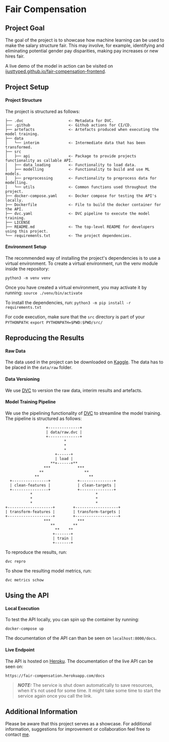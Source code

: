 # Fair Compensation

## Project Goal

The goal of the project is to showcase how machine learning can be used to make the salary structure fair.
This may involve, for example, identifying and eliminating potential gender pay disparities,
making pay increases or new hires fair.

A live demo of the model in action can be visited on [ijusttyped.github.io/fair-compensation-frontend](http://ijusttyped.github.io/fair-compensation-frontend).

## Project Setup

#### Project Structure

The project is structured as follows:

```
├── .dvc                    <- Metadata for DVC.
├── .github                 <- Github actions for CI/CD.
├── artefacts               <- Artefacts produced when executing the model training.
├── data
│   └── interim             <- Intermediate data that has been transformed.
├── src
│   ├── api                 <- Package to provide projects functionality as callable API.
│   ├── data_loading        <- Functionality to load data.
│   ├── modelling           <- Functionality to build and use ML models.
│   ├── preprocessing       <- Functionality to preprocess data for modelling.
│   └── utils               <- Common functions used throughout the project.
├── docker-compose.yaml     <- Docker compose for testing the API's locally.
├── Dockerfile              <- File to build the docker container for the API.
├── dvc.yaml                <- DVC pipeline to execute the model training.
├── LICENSE
├── README.md               <- The top-level README for developers using this project.
└── requirements.txt        <- The project dependencies.
```

#### Environment Setup

The recommended way of installing the project's dependencies is to use a virtual environment.
To create a virtual environment, run the venv module inside the repository:

`python3 -m venv venv`

Once you have created a virtual environment, you may activate it by running: `source ./venv/bin/activate`

To install the dependencies, run: `python3 -m pip install -r requirements.txt`

For code execution, make sure that the `src` directory is part of your `PYTHONPATH`: `export PYTHONPATH=$PWD:$PWD/src/`


## Reproducing the Results

#### Raw Data

The data used in the project can be downloaded on [Kaggle](https://www.kaggle.com/datasets/parulpandey/2020-it-salary-survey-for-eu-region).
The data has to be placed in the `data/raw` folder.

#### Data Versioning

We use [DVC](https://dvc.org) to version the raw data, interim results and artefacts.

#### Model Training Pipeline

We use the pipelining functionality of [DVC](https://dvc.org) to streamline the model training.
The pipeline is structured as follows:

```
                  +--------------+                   
                  | data/raw.dvc |                   
                  +--------------+                   
                          *                          
                          *                          
                          *                          
                      +------+                       
                      | load |                       
                    **+------+**                     
                 ***            ***                  
               **                  **                
             **                      **              
  +----------------+            +---------------+    
  | clean-features |            | clean-targets |    
  +----------------+            +---------------+    
           *                            *            
           *                            *            
           *                            *            
+--------------------+        +-------------------+  
| transform-features |        | transform-targets |  
+--------------------+        +-------------------+  
                 ***            ***                  
                    **        **                     
                      **    **                       
                     +-------+                       
                     | train |                       
                     +-------+    
```

To reproduce the results, run:

`dvc repro`

To show the resulting model metrics, run:

`dvc metrics schow`

## Using the API

#### Local Execution

To test the API locally, you can spin up the container by running:

`docker-compose up`

The documentation of the API can than be seen on `localhost:8000/docs`.

#### Live Endpoint

The API is hosted on [Heroku](https://heroku.com). The documentation of the live API can be seen on:

`https://fair-compensation.herokuapp.com/docs`

> **_NOTE:_**  The service is shut down automatically to save resources, when it's not used for some time.
> It might take some time to start the service again once you call the link.

## Additional Information

Please be aware that this project serves as a showcase.
For additional information, suggestions for improvement or collaboration feel free to contact [me](https://t.me/marcelfe).